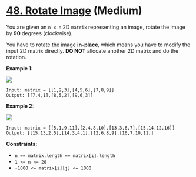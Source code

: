 # [48. Rotate Image][link] (Medium)

[link]: https://leetcode.com/problems/rotate-image/

You are given an `n x n` 2D `matrix` representing an image, rotate the image by **90** degrees
(clockwise).

You have to rotate the image [**in-place**](https://en.wikipedia.org/wiki/In-place_algorithm), which
means you have to modify the input 2D matrix directly. **DO NOT** allocate another 2D matrix and do
the rotation.

**Example 1:**

![](https://assets.leetcode.com/uploads/2020/08/28/mat1.jpg)

```
Input: matrix = [[1,2,3],[4,5,6],[7,8,9]]
Output: [[7,4,1],[8,5,2],[9,6,3]]

```

**Example 2:**

![](https://assets.leetcode.com/uploads/2020/08/28/mat2.jpg)

```
Input: matrix = [[5,1,9,11],[2,4,8,10],[13,3,6,7],[15,14,12,16]]
Output: [[15,13,2,5],[14,3,4,1],[12,6,8,9],[16,7,10,11]]

```

**Constraints:**

- `n == matrix.length == matrix[i].length`
- `1 <= n <= 20`
- `-1000 <= matrix[i][j] <= 1000`
